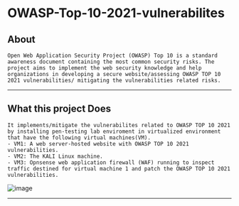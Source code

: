 # OWASP-Top-10-2021-vulnerabilites

## About

    Open Web Application Security Project (OWASP) Top 10 is a standard awareness document containing the most common security risks. The project aims to implement the web security knowledge and help organizations in developing a secure website/assessing OWASP TOP 10 2021 vulnerabilities/ mitigating the vulnerabilities related risks.
    
------------------------------------------------------------------------------------------------------------

## What this project Does
    
    It implements/mitigate the vulnerabilites related to OWASP TOP 10 2021 by installing pen-testing lab enviroment in virtualized environment that have the following virtual machines(VM). 
    - VM1: A web server-hosted website with OWASP TOP 10 2021 vulnerabilities.
    - VM2: The KALI Linux machine.
    - VM3: Opnsense web application firewall (WAF) running to inspect traffic destined for virtual machine 1 and patch the OWASP TOP 10 2021 vulnerabilities. 
   ![image](https://user-images.githubusercontent.com/122940334/216792465-77977b05-b0ca-44d8-bc7e-385757c5a4b4.png)
 
----------------------------------------------------------------------------------------------
    
